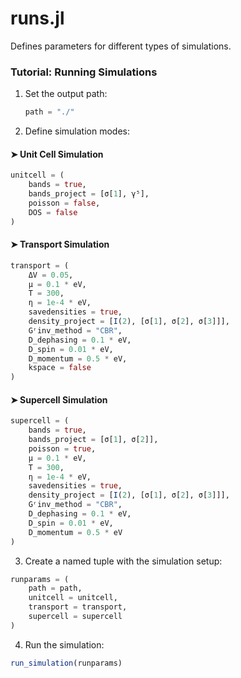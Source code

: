 # runs.jl

Defines parameters for different types of simulations.

### Tutorial: Running Simulations

1. Set the output path:
   ```julia
   path = "./"
   ```

2. Define simulation modes:

#### ➤ Unit Cell Simulation
```julia
unitcell = (
    bands = true,
    bands_project = [σ[1], γ⁵],
    poisson = false,
    DOS = false
)
```

#### ➤ Transport Simulation
```julia
transport = (
    ΔV = 0.05,
    μ = 0.1 * eV,
    T = 300,
    η = 1e-4 * eV,
    savedensities = true,
    density_project = [I(2), [σ[1], σ[2], σ[3]]],
    Gʳinv_method = "CBR",
    D_dephasing = 0.1 * eV,
    D_spin = 0.01 * eV,
    D_momentum = 0.5 * eV,
    kspace = false
)
```

#### ➤ Supercell Simulation
```julia
supercell = (
    bands = true,
    bands_project = [σ[1], σ[2]],
    poisson = true,
    μ = 0.1 * eV,
    T = 300,
    η = 1e-4 * eV,
    savedensities = true,
    density_project = [I(2), [σ[1], σ[2], σ[3]]],
    Gʳinv_method = "CBR",
    D_dephasing = 0.1 * eV,
    D_spin = 0.01 * eV,
    D_momentum = 0.5 * eV
)
```

3. Create a named tuple with the simulation setup:
```julia
runparams = (
    path = path,
    unitcell = unitcell,
    transport = transport,
    supercell = supercell
)
```

4. Run the simulation:
```julia
run_simulation(runparams)
```